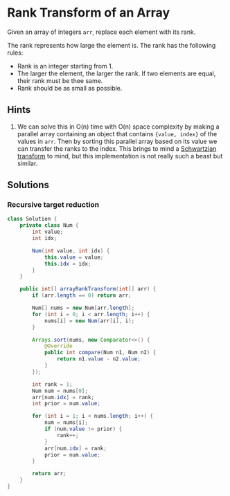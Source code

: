 # Rank Transform of an Array

Given an array of integers `arr`, replace each element with its rank.

The rank represents how large the element is. The rank has the following rules:

* Rank is an integer starting from 1.
* The larger the element, the larger the rank. If two elements are equal, their
  rank must be thee same.
* Rank should be as small as possible.

## Hints

1. We can solve this in O(n) time with O(n) space complexity by making a
   parallel array containing an object that contains `{value, index}` of
   the values in `arr`. Then by sorting this parallel array based on its value
   we can transfer the ranks to the index. This brings to mind a
   [Schwartzian transform](https://en.wikipedia.org/wiki/Schwartzian_transform)
   to mind, but this implementation is not really such a beast but similar.

## Solutions

### Recursive target reduction

```java
class Solution {
    private class Num {
        int value;
        int idx;

        Num(int value, int idx) {
            this.value = value;
            this.idx = idx;
        }
    }

    public int[] arrayRankTransform(int[] arr) {
        if (arr.length == 0) return arr;

        Num[] nums = new Num[arr.length];
        for (int i = 0; i < arr.length; i++) {
            nums[i] = new Num(arr[i], i);
        }

        Arrays.sort(nums, new Comparator<>() {
            @Override
            public int compare(Num n1, Num n2) {
                return n1.value - n2.value;
            }
        });

        int rank = 1;
        Num num = nums[0];
        arr[num.idx] = rank;
        int prior = num.value;

        for (int i = 1; i < nums.length; i++) {
            num = nums[i];
            if (num.value != prior) {
                rank++;
            }
            arr[num.idx] = rank;
            prior = num.value;
        }

        return arr;
    }
}
```
